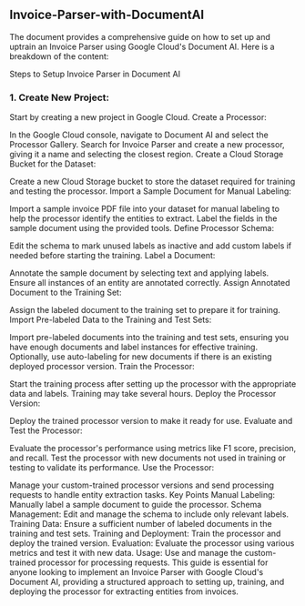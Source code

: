 ## Invoice-Parser-with-DocumentAI
The document provides a comprehensive guide on how to set up and uptrain an Invoice Parser using Google Cloud's Document AI. Here is a breakdown of the content:

Steps to Setup Invoice Parser in Document AI
### 1. Create New Project:

Start by creating a new project in Google Cloud.
Create a Processor:

In the Google Cloud console, navigate to Document AI and select the Processor Gallery.
Search for Invoice Parser and create a new processor, giving it a name and selecting the closest region.
Create a Cloud Storage Bucket for the Dataset:

Create a new Cloud Storage bucket to store the dataset required for training and testing the processor.
Import a Sample Document for Manual Labeling:

Import a sample invoice PDF file into your dataset for manual labeling to help the processor identify the entities to extract.
Label the fields in the sample document using the provided tools.
Define Processor Schema:

Edit the schema to mark unused labels as inactive and add custom labels if needed before starting the training.
Label a Document:

Annotate the sample document by selecting text and applying labels. Ensure all instances of an entity are annotated correctly.
Assign Annotated Document to the Training Set:

Assign the labeled document to the training set to prepare it for training.
Import Pre-labeled Data to the Training and Test Sets:

Import pre-labeled documents into the training and test sets, ensuring you have enough documents and label instances for effective training.
Optionally, use auto-labeling for new documents if there is an existing deployed processor version.
Train the Processor:

Start the training process after setting up the processor with the appropriate data and labels. Training may take several hours.
Deploy the Processor Version:

Deploy the trained processor version to make it ready for use.
Evaluate and Test the Processor:

Evaluate the processor's performance using metrics like F1 score, precision, and recall.
Test the processor with new documents not used in training or testing to validate its performance.
Use the Processor:

Manage your custom-trained processor versions and send processing requests to handle entity extraction tasks.
Key Points
Manual Labeling: Manually label a sample document to guide the processor.
Schema Management: Edit and manage the schema to include only relevant labels.
Training Data: Ensure a sufficient number of labeled documents in the training and test sets.
Training and Deployment: Train the processor and deploy the trained version.
Evaluation: Evaluate the processor using various metrics and test it with new data.
Usage: Use and manage the custom-trained processor for processing requests.
This guide is essential for anyone looking to implement an Invoice Parser with Google Cloud's Document AI, providing a structured approach to setting up, training, and deploying the processor for extracting entities from invoices.
